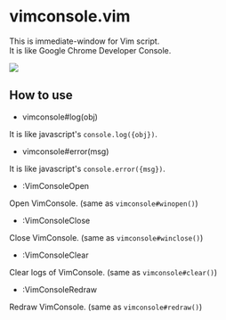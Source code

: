 
# vimconsole.vim

This is immediate-window for Vim script.  
It is like Google Chrome Developer Console.  

![](https://raw.github.com/rbtnn/vimconsole.vim/master/vimconsole.png)

## How to use

* vimconsole#log(obj)

It is like javascript's `console.log({obj})`.

* vimconsole#error(msg)

It is like javascript's `console.error({msg})`.

* :VimConsoleOpen

Open VimConsole. (same as `vimconsole#winopen()`)

* :VimConsoleClose

Close VimConsole. (same as `vimconsole#winclose()`)

* :VimConsoleClear

Clear logs of VimConsole. (same as `vimconsole#clear()`)

* :VimConsoleRedraw

Redraw VimConsole. (same as `vimconsole#redraw()`)

